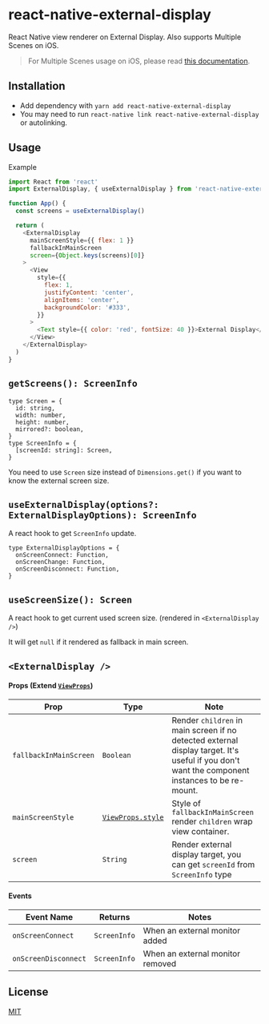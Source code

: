 # react-native-external-display

React Native view renderer on External Display. Also supports Multiple Scenes on iOS.

> For Multiple Scenes usage on iOS, please read [this documentation](https://github.com/mybigday/react-native-external-display/blob/master/docs/IOSMultipleScenesSupport.md).

## Installation

- Add dependency with `yarn add react-native-external-display`
- You may need to run `react-native link react-native-external-display` or autolinking.

## Usage

Example

```js
import React from 'react'
import ExternalDisplay, { useExternalDisplay } from 'react-native-external-display'

function App() {
  const screens = useExternalDisplay()

  return (
    <ExternalDisplay
      mainScreenStyle={{ flex: 1 }}
      fallbackInMainScreen
      screen={Object.keys(screens)[0]}
    >
      <View
        style={{
          flex: 1,
          justifyContent: 'center',
          alignItems: 'center',
          backgroundColor: '#333',
        }}
      >
        <Text style={{ color: 'red', fontSize: 40 }}>External Display</Text>
      </View>
    </ExternalDisplay>
  )
}
```

## `getScreens(): ScreenInfo`

```flow
type Screen = {
  id: string,
  width: number,
  height: number,
  mirrored?: boolean,
}
type ScreenInfo = {
  [screenId: string]: Screen,
}
```

You need to use `Screen` size instead of `Dimensions.get()` if you want to know the external screen size.

## `useExternalDisplay(options?: ExternalDisplayOptions): ScreenInfo`

A react hook to get `ScreenInfo` update.

```flow
type ExternalDisplayOptions = {
  onScreenConnect: Function,
  onScreenChange: Function,
  onScreenDisconnect: Function,
}
```

## `useScreenSize(): Screen`

A react hook to get current used screen size. (rendered in `<ExternalDisplay />`)

It will get `null` if it rendered as fallback in main screen.

## `<ExternalDisplay />`

#### Props (Extend [`ViewProps`](https://reactnative.dev/docs/view#props))

| Prop                   | Type                                                                     | Note                                                                                                                                           |
| ---------------------- | ------------------------------------------------------------------------ | ---------------------------------------------------------------------------------------------------------------------------------------------- |
| `fallbackInMainScreen` | `Boolean`                                                                | Render `children` in main screen if no detected external display target. It's useful if you don't want the component instances to be re-mount. |
| `mainScreenStyle`      | [`ViewProps.style`](https://reactnative.dev/docs/view-style-props#props) | Style of `fallbackInMainScreen` render `children` wrap view container.                                                                         |
| `screen`               | `String`                                                                 | Render external display target, you can get `screenId` from `ScreenInfo` type                                                                  |

#### Events

| Event Name           | Returns      | Notes                            |
| -------------------- | ------------ | -------------------------------- |
| `onScreenConnect`    | `ScreenInfo` | When an external monitor added   |
| `onScreenDisconnect` | `ScreenInfo` | When an external monitor removed |

## License

[MIT](https://github.com/mybigday/react-native-external-display/blob/master/LICENSE.md)
